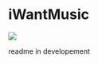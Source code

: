 # iWantMusic

![](https://github.com/JeffersonGibin/iwantmusic/workflows/iWantMusic/badge.svg)

readme in developement

